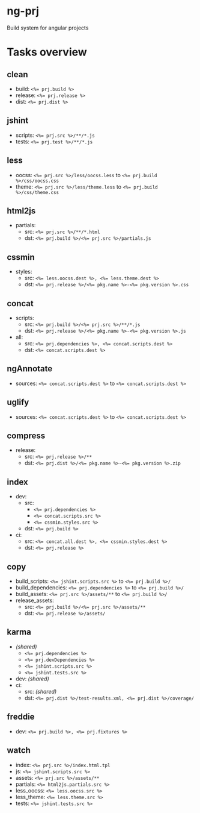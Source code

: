 ng-prj
======

Build system for angular projects

Tasks overview
==============

clean
-----

*   build: `<%= prj.build %>`
*   release: `<%= prj.release %>`
*   dist: `<%= prj.dist %>`

jshint
------

*   scripts: `<%= prj.src %>/**/*.js`
*   tests: `<%= prj.test %>/**/*.js`

less
----

*   oocss: `<%= prj.src %>/less/oocss.less` to `<%= prj.build %>/css/oocss.css`
*   theme: `<%= prj.src %>/less/theme.less` to `<%= prj.build %>/css/theme.css`

html2js
-------

*   partials:
    -   src: `<%= prj.src %>/**/*.html`
    -   dst: `<%= prj.build %>/<%= prj.src %>/partials.js`

cssmin
------

*   styles:
    -   src: `<%= less.oocss.dest %>, <%= less.theme.dest %>`
    -   dst: `<%= prj.release %>/<%= pkg.name %>-<%= pkg.version %>.css`

concat
------

*   scripts:
    -   src: `<%= prj.build %>/<%= prj.src %>/**/*.js`
    -   dst: `<%= prj.release %>/<%= pkg.name %>-<%= pkg.version %>.js`
*   all:
    -   src: `<%= prj.dependencies %>, <%= concat.scripts.dest %>`
    -   dst: `<%= concat.scripts.dest %>`

ngAnnotate
----------

*   sources: `<%= concat.scripts.dest %>` to `<%= concat.scripts.dest %>`

uglify
------

*   sources: `<%= concat.scripts.dest %>` to `<%= concat.scripts.dest %>`

compress
--------

*   release:
    -   src: `<%= prj.release %>/**`
    -   dst: `<%= prj.dist %>/<%= pkg.name %>-<%= pkg.version %>.zip`

index
-----

*   dev:
    -   src:
        +   `<%= prj.dependencies %>`
        +   `<%= concat.scripts.src %>`
        +   `<%= cssmin.styles.src %>`
    -   dst: `<%= prj.build %>`
*   ci:
    -   src: `<%= concat.all.dest %>, <%= cssmin.styles.dest %>`
    -   dst: `<%= prj.release %>`

copy
----

*   build_scripts: `<%= jshint.scripts.src %>` to `<%= prj.build %>/`
*   build_dependencies: `<%= prj.dependencies %>` to `<%= prj.build %>/`
*   build_assets: `<%= prj.src %>/assets/**` to `<%= prj.build %>/`
*   release_assets:
    -   src: `<%= prj.build %>/<%= prj.src %>/assets/**`
    -   dst: `<%= prj.release %>/assets/`

karma
-----

*   *(shared)*
    -   `<%= prj.dependencies %>`
    -   `<%= prj.devDependencies %>`
    -   `<%= jshint.scripts.src %>`
    -   `<%= jshint.tests.src %>`
*   dev: *(shared)*
*   ci:
    -   src: *(shared)*
    -   dst: `<%= prj.dist %>/test-results.xml, <%= prj.dist %>/coverage/`

freddie
-------

*   dev: `<%= prj.build %>, <%= prj.fixtures %>`

watch
-----

*   index: `<%= prj.src %>/index.html.tpl`
*   js: `<%= jshint.scripts.src %>`
*   assets: `<%= prj.src %>/assets/**`
*   partials: `<%= html2js.partials.src %>`
*   less_oocss: `<%= less.oocss.src %>`
*   less_theme: `<%= less.theme.src %>`
*   tests: `<%= jshint.tests.src %>`

